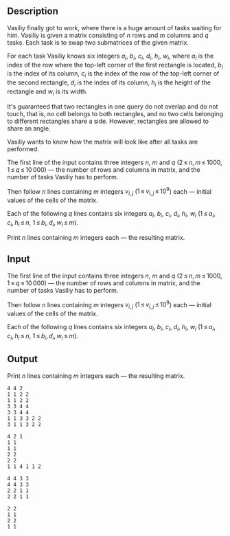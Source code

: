 ## Description

<div><p>Vasiliy finally got to work, where there is a huge amount of tasks waiting for him. Vasiliy is given a matrix consisting of <span class="tex-span"><i>n</i></span> rows and <span class="tex-span"><i>m</i></span> columns and <span class="tex-span"><i>q</i></span> tasks. Each task is to swap two submatrices of the given matrix.</p><p>For each task Vasiliy knows six integers <span class="tex-span"><i>a</i><sub class="lower-index"><i>i</i></sub></span>, <span class="tex-span"><i>b</i><sub class="lower-index"><i>i</i></sub></span>, <span class="tex-span"><i>c</i><sub class="lower-index"><i>i</i></sub></span>, <span class="tex-span"><i>d</i><sub class="lower-index"><i>i</i></sub></span>, <span class="tex-span"><i>h</i><sub class="lower-index"><i>i</i></sub></span>, <span class="tex-span"><i>w</i><sub class="lower-index"><i>i</i></sub></span>, where <span class="tex-span"><i>a</i><sub class="lower-index"><i>i</i></sub></span> is the index of the row where the top-left corner of the first rectangle is located, <span class="tex-span"><i>b</i><sub class="lower-index"><i>i</i></sub></span> is the index of its column, <span class="tex-span"><i>c</i><sub class="lower-index"><i>i</i></sub></span> is the index of the row of the top-left corner of the second rectangle, <span class="tex-span"><i>d</i><sub class="lower-index"><i>i</i></sub></span> is the index of its column, <span class="tex-span"><i>h</i><sub class="lower-index"><i>i</i></sub></span> is the height of the rectangle and <span class="tex-span"><i>w</i><sub class="lower-index"><i>i</i></sub></span> is its width.</p><p>It's guaranteed that two rectangles in one query do not overlap and do not touch, that is, no cell belongs to both rectangles, and no two cells belonging to different rectangles <span class="tex-font-style-bf">share a side</span>. However, rectangles are allowed to share an angle.</p><p>Vasiliy wants to know how the matrix will look like after all tasks are performed.</p></div><div class="input-specification"><p>The first line of the input contains three integers <span class="tex-span"><i>n</i></span>, <span class="tex-span"><i>m</i></span> and <span class="tex-span"><i>q</i></span> (<span class="tex-span">2 ≤ <i>n</i>, <i>m</i> ≤ 1000</span>, <span class="tex-span">1 ≤ <i>q</i> ≤ 10 000</span>)&nbsp;— the number of rows and columns in matrix, and the number of tasks Vasiliy has to perform.</p><p>Then follow <span class="tex-span"><i>n</i></span> lines containing <span class="tex-span"><i>m</i></span> integers <span class="tex-span"><i>v</i><sub class="lower-index"><i>i</i>, <i>j</i></sub></span> (<span class="tex-span">1 ≤ <i>v</i><sub class="lower-index"><i>i</i>, <i>j</i></sub> ≤ 10<sup class="upper-index">9</sup></span>) each&nbsp;— initial values of the cells of the matrix.</p><p>Each of the following <span class="tex-span"><i>q</i></span> lines contains six integers <span class="tex-span"><i>a</i><sub class="lower-index"><i>i</i></sub></span>, <span class="tex-span"><i>b</i><sub class="lower-index"><i>i</i></sub></span>, <span class="tex-span"><i>c</i><sub class="lower-index"><i>i</i></sub></span>, <span class="tex-span"><i>d</i><sub class="lower-index"><i>i</i></sub></span>, <span class="tex-span"><i>h</i><sub class="lower-index"><i>i</i></sub></span>, <span class="tex-span"><i>w</i><sub class="lower-index"><i>i</i></sub></span> (<span class="tex-span">1 ≤ <i>a</i><sub class="lower-index"><i>i</i></sub>, <i>c</i><sub class="lower-index"><i>i</i></sub>, <i>h</i><sub class="lower-index"><i>i</i></sub> ≤ <i>n</i></span>, <span class="tex-span">1 ≤ <i>b</i><sub class="lower-index"><i>i</i></sub>, <i>d</i><sub class="lower-index"><i>i</i></sub>, <i>w</i><sub class="lower-index"><i>i</i></sub> ≤ <i>m</i></span>).</p></div><div class="output-specification"><p>Print <span class="tex-span"><i>n</i></span> lines containing <span class="tex-span"><i>m</i></span> integers each&nbsp;— the resulting matrix.</p></div>

## Input

<p>The first line of the input contains three integers <span class="tex-span"><i>n</i></span>, <span class="tex-span"><i>m</i></span> and <span class="tex-span"><i>q</i></span> (<span class="tex-span">2 ≤ <i>n</i>, <i>m</i> ≤ 1000</span>, <span class="tex-span">1 ≤ <i>q</i> ≤ 10 000</span>)&nbsp;— the number of rows and columns in matrix, and the number of tasks Vasiliy has to perform.</p><p>Then follow <span class="tex-span"><i>n</i></span> lines containing <span class="tex-span"><i>m</i></span> integers <span class="tex-span"><i>v</i><sub class="lower-index"><i>i</i>, <i>j</i></sub></span> (<span class="tex-span">1 ≤ <i>v</i><sub class="lower-index"><i>i</i>, <i>j</i></sub> ≤ 10<sup class="upper-index">9</sup></span>) each&nbsp;— initial values of the cells of the matrix.</p><p>Each of the following <span class="tex-span"><i>q</i></span> lines contains six integers <span class="tex-span"><i>a</i><sub class="lower-index"><i>i</i></sub></span>, <span class="tex-span"><i>b</i><sub class="lower-index"><i>i</i></sub></span>, <span class="tex-span"><i>c</i><sub class="lower-index"><i>i</i></sub></span>, <span class="tex-span"><i>d</i><sub class="lower-index"><i>i</i></sub></span>, <span class="tex-span"><i>h</i><sub class="lower-index"><i>i</i></sub></span>, <span class="tex-span"><i>w</i><sub class="lower-index"><i>i</i></sub></span> (<span class="tex-span">1 ≤ <i>a</i><sub class="lower-index"><i>i</i></sub>, <i>c</i><sub class="lower-index"><i>i</i></sub>, <i>h</i><sub class="lower-index"><i>i</i></sub> ≤ <i>n</i></span>, <span class="tex-span">1 ≤ <i>b</i><sub class="lower-index"><i>i</i></sub>, <i>d</i><sub class="lower-index"><i>i</i></sub>, <i>w</i><sub class="lower-index"><i>i</i></sub> ≤ <i>m</i></span>).</p>

## Output

<p>Print <span class="tex-span"><i>n</i></span> lines containing <span class="tex-span"><i>m</i></span> integers each&nbsp;— the resulting matrix.</p>





```input1
4 4 2
1 1 2 2
1 1 2 2
3 3 4 4
3 3 4 4
1 1 3 3 2 2
3 1 1 3 2 2

```




```input2
4 2 1
1 1
1 1
2 2
2 2
1 1 4 1 1 2

```




```output1
4 4 3 3
4 4 3 3
2 2 1 1
2 2 1 1

```




```output2
2 2
1 1
2 2
1 1

```


